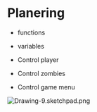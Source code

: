 # Planering

+ functions

+ variables



+ Control player

+ Control zombies

+ Control game menu

<script src="simple.js">
// imports 

function update(){
    for(i = 0; i < 10; i++){
        circle(i*100,100, 10, 'red');    
    }

}





</script>



![Drawing-9.sketchpad.png](/Users/herman/Downloads/Drawing-9.sketchpad.png)


